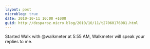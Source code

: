 ```yaml
---
layout: post
microblog: true
date: 2010-10-11 10:00 +1000
guid: http://desparoz.micro.blog/2010/10/11/t27060176081.html
---
```

Started Walk with @walkmeter at 5:55 AM, Walkmeter will speak your replies to me.
